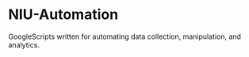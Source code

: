 # NIU-Automation
GoogleScripts written for automating data collection, manipulation, and analytics.
